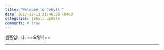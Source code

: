 ```yaml
---
title: "Welcome to Jekyll!"
date: 2017-12-11 21:46:28 -0400
categories: jekyll update
comments: # true
---
```

샘플입니다.
==요렇게==

* * *
